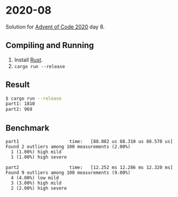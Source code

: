 2020-08
=======

Solution for [Advent of Code 2020](https://adventofcode.com/2020) day 8.

Compiling and Running
---------------------

1. Install [Rust](https://www.rust-lang.org/en-US/install.html).
2. `cargo run --release`

Result
------

```sh
$ cargo run --release
part1: 1810
part2: 969
```

Benchmark
---------

```
part1                   time:   [88.082 us 88.310 us 88.570 us]
Found 2 outliers among 100 measurements (2.00%)
  1 (1.00%) high mild
  1 (1.00%) high severe

part2                   time:   [12.252 ms 12.286 ms 12.320 ms]
Found 9 outliers among 100 measurements (9.00%)
  4 (4.00%) low mild
  3 (3.00%) high mild
  2 (2.00%) high severe
```
